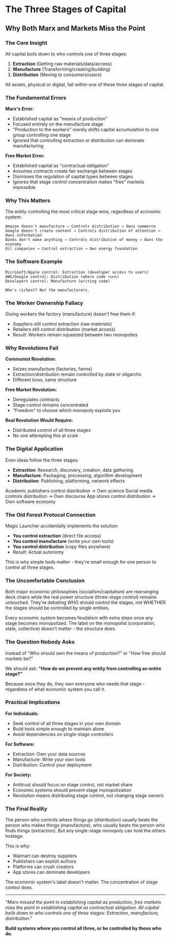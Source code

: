 # The Three Stages of Capital
## Why Both Marx and Markets Miss the Point

### The Core Insight

All capital boils down to who controls one of three stages:
1. **Extraction** (Getting raw materials/data/access)
2. **Manufacture** (Transforming/creating/building)
3. **Distribution** (Moving to consumers/users)

All assets, physical or digital, fall within one of these three stages of capital.

### The Fundamental Errors

**Marx's Error:**
- Established capital as "means of production"
- Focused entirely on the manufacture stage
- "Production to the workers" merely shifts capital accumulation to one group controlling one stage
- Ignored that controlling extraction or distribution can dominate manufacturing

**Free Market Error:**
- Established capital as "contractual obligation"
- Assumes contracts create fair exchange between stages
- Dismisses the regulation of capital types between stages
- Ignores that stage control concentration makes "free" markets impossible

### Why This Matters

The entity controlling the most critical stage wins, regardless of economic system:

```
Amazon doesn't manufacture → Controls distribution → Owns commerce
Google doesn't create content → Controls distribution of attention → Owns information
Banks don't make anything → Controls distribution of money → Owns the economy
Oil companies → Control extraction → Own energy foundation
```

### The Software Example

```
Microsoft/Apple control: Extraction (developer access to users)
AWS/Google control: Distribution (where code runs)  
Developers control: Manufacture (writing code)

Who's richest? Not the manufacturers.
```

### The Worker Ownership Fallacy

Giving workers the factory (manufacture) doesn't free them if:
- Suppliers still control extraction (raw materials)
- Retailers still control distribution (market access)
- Result: Workers remain squeezed between two monopolies

### Why Revolutions Fail

**Communist Revolution:**
- Seizes manufacture (factories, farms)
- Extraction/distribution remain controlled by state or oligarchs
- Different boss, same structure

**Free Market Revolution:**
- Deregulates contracts
- Stage control remains concentrated
- "Freedom" to choose which monopoly exploits you

**Real Revolution Would Require:**
- Distributed control of all three stages
- No one attempting this at scale

### The Digital Application

Even ideas follow the three stages:
- **Extraction**: Research, discovery, creation, data gathering
- **Manufacture**: Packaging, processing, algorithm development
- **Distribution**: Publishing, platforming, network effects

Academic publishers control distribution → Own science
Social media controls distribution → Own discourse
App stores control distribution → Own software economy

### The Old Forest Protocol Connection

Magic Launcher accidentally implements the solution:
- **You control extraction** (direct file access)
- **You control manufacture** (write your own tools)
- **You control distribution** (copy files anywhere)
- Result: Actual autonomy

This is why simple tools matter - they're small enough for one person to control all three stages.

### The Uncomfortable Conclusion

Both major economic philosophies (socialism/capitalism) are rearranging deck chairs while the real power structure (three-stage control) remains untouched. They're debating WHO should control the stages, not WHETHER the stages should be controlled by single entities.

Every economic system becomes feudalism with extra steps once any stage becomes monopolized. The label on the monopolist (corporation, state, collective) doesn't matter - the structure does.

### The Question Nobody Asks

Instead of "Who should own the means of production?" or "How free should markets be?"

We should ask: **"How do we prevent any entity from controlling an entire stage?"**

Because once they do, they own everyone who needs that stage - regardless of what economic system you call it.

### Practical Implications

**For Individuals:**
- Seek control of all three stages in your own domain
- Build tools simple enough to maintain alone
- Avoid dependencies on single-stage controllers

**For Software:**
- Extraction: Own your data sources
- Manufacture: Write your own tools
- Distribution: Control your deployment

**For Society:**
- Antitrust should focus on stage control, not market share
- Economic systems should prevent stage monopolization
- Revolution means distributing stage control, not changing stage owners

### The Final Reality

The person who controls where things go (distribution) usually beats the person who makes things (manufacture), who usually beats the person who finds things (extraction). But any single-stage monopoly can hold the others hostage.

This is why:
- Walmart can destroy suppliers
- Publishers can exploit authors
- Platforms can crush creators
- App stores can dominate developers

The economic system's label doesn't matter. The concentration of stage control does.

---

*"Marx missed the point in establishing capital as production, free markets miss the point in establishing capital as contractual obligation. All capital boils down to who controls one of three stages: Extraction, manufacture, distribution."*

**Build systems where you control all three, or be controlled by those who do.**